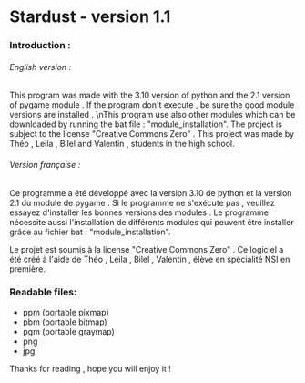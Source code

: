 # Stardust - version 1.1

### Introduction :

###### English version :

This program was made with the 3.10 version of python and the 2.1 version of pygame module .
If the program don't execute , be sure the good module versions are installed .
\nThis program use also other modules which can be downloaded by running the bat file : "module_installation".
The project is subject to the license "Creative Commons Zero" .
This project was made by Théo , Leila , Bilel and Valentin , students in the high school.

###### Version française : 

Ce programme a été développé avec la version 3.10 de python et la version 2.1 du module de pygame .
Si le programme ne s'exécute pas , veuillez essayez d'installer les bonnes versions des modules .
Le programme nécessite aussi l'installation de différents modules qui peuvent être installer grâce au fichier bat : "module_installation".

Le projet est soumis à la license "Creative Commons Zero" .
Ce logiciel a été créé à l'aide de Théo , Leila , Bilel , Valentin , élève en spécialité NSI en première.

### Readable files:

- ppm (portable pixmap)
- pbm (portable bitmap)
- pgm (portable graymap)
- png
- jpg

Thanks for reading , hope you will enjoy it !
